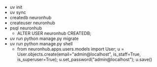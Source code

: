- uv init
- uv sync
- createdb neuronhub
- createuser neuronhub
- psql neuronhub
  - ALTER USER neuronhub CREATEDB;
- uv run python manage.py migrate
- uv run python manage.py shell
  - from neuronhub.apps.users.models import User; u = User.objects.create(email="admin@localhost", is_staff=True, is_superuser=True); u.set_password("admin@localhost"); u.save()
